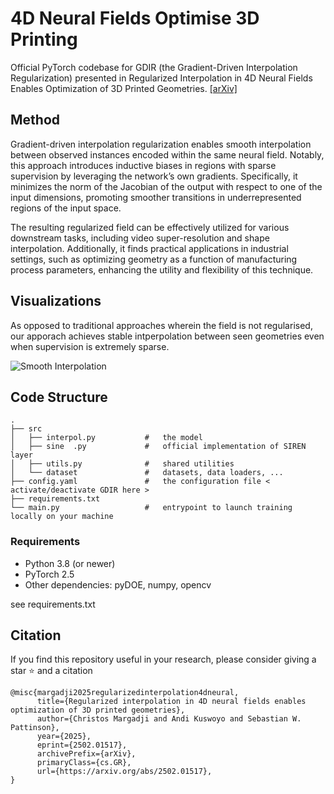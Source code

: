 # 4D Neural Fields Optimise 3D Printing

Official PyTorch codebase for GDIR (the Gradient-Driven Interpolation Regularization) presented in Regularized Interpolation in 4D Neural Fields Enables Optimization of 3D Printed Geometries. 
[\[arXiv\]]()

## Method

Gradient-driven interpolation regularization enables smooth interpolation between observed instances encoded within the same neural field. Notably, this approach introduces inductive biases in regions with sparse supervision by leveraging the network’s own gradients. Specifically, it minimizes the norm of the Jacobian of the output with respect to one of the input dimensions, promoting smoother transitions in underrepresented regions of the input space.

The resulting regularized field can be effectively utilized for various downstream tasks, including video super-resolution and shape interpolation. Additionally, it finds practical applications in industrial settings, such as optimizing geometry as a function of manufacturing process parameters, enhancing the utility and flexibility of this technique.

## Visualizations

As opposed to traditional approaches wherein the field is not regularised, our apporach achieves stable intperpolation between seen geometries even when supervision is extremely sparse.

![Smooth Interpolation](teasers/animated.gif)

## Code Structure

```
.
├── src                       
│   ├── interpol.py           #   the model
│   ├── sine  .py             #   official implementation of SIREN layer
│   ├── utils.py              #   shared utilities
│   └── dataset               #   datasets, data loaders, ...
├── config.yaml               #   the configuration file < activate/deactivate GDIR here >
├── requirements.txt          
└── main.py                   #   entrypoint to launch training locally on your machine

```

### Requirements
* Python 3.8 (or newer)
* PyTorch 2.5
* Other dependencies: pyDOE, numpy, opencv

see requirements.txt

## Citation
If you find this repository useful in your research, please consider giving a star :star: and a citation
```
@misc{margadji2025regularizedinterpolation4dneural,
      title={Regularized interpolation in 4D neural fields enables optimization of 3D printed geometries}, 
      author={Christos Margadji and Andi Kuswoyo and Sebastian W. Pattinson},
      year={2025},
      eprint={2502.01517},
      archivePrefix={arXiv},
      primaryClass={cs.GR},
      url={https://arxiv.org/abs/2502.01517}, 
}
